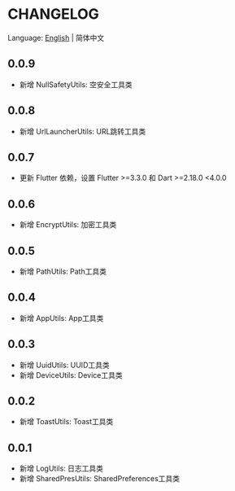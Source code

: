# CHANGELOG

Language: [English](CHANGELOG.md) | 简体中文

## 0.0.9
- 新增 NullSafetyUtils: 空安全工具类

## 0.0.8
- 新增 UrlLauncherUtils: URL跳转工具类

## 0.0.7
- 更新 Flutter 依赖，设置 Flutter >=3.3.0 和 Dart >=2.18.0 <4.0.0

## 0.0.6
- 新增 EncryptUtils: 加密工具类

## 0.0.5
- 新增 PathUtils: Path工具类

## 0.0.4
- 新增 AppUtils: App工具类

## 0.0.3
- 新增 UuidUtils: UUID工具类
- 新增 DeviceUtils: Device工具类

## 0.0.2
- 新增 ToastUtils: Toast工具类

## 0.0.1
- 新增 LogUtils: 日志工具类
- 新增 SharedPresUtils: SharedPreferences工具类
